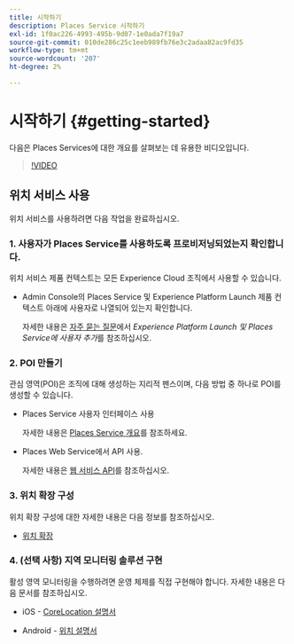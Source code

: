 ```yaml
---
title: 시작하기
description: Places Service 시작하기
exl-id: 1f0ac226-4993-495b-9d07-1e0ada7f19a7
source-git-commit: 010de286c25c1eeb989fb76e3c2adaa82ac9fd35
workflow-type: tm+mt
source-wordcount: '207'
ht-degree: 2%

---
```


# 시작하기 {#getting-started}

다음은 Places Services에 대한 개요를 살펴보는 데 유용한 비디오입니다.

<!--
Test of different youtube link for exl
-->

>[!VIDEO](https://video.tv.adobe.com/v/41647)

## 위치 서비스 사용

위치 서비스를 사용하려면 다음 작업을 완료하십시오.

### 1. 사용자가 Places Service를 사용하도록 프로비저닝되었는지 확인합니다.

위치 서비스 제품 컨텍스트는 모든 Experience Cloud 조직에서 사용할 수 있습니다.

* Admin Console의 Places Service 및 Experience Platform Launch 제품 컨텍스트 아래에 사용자로 나열되어 있는지 확인합니다.

  자세한 내용은 [자주 묻는 질문](/help/places-gain-access.md)에서 *Experience Platform Launch 및 Places Service에 사용자 추가*&#x200B;를 참조하십시오.


### 2. POI 만들기

관심 영역(POI)은 조직에 대해 생성하는 지리적 펜스이며, 다음 방법 중 하나로 POI를 생성할 수 있습니다.

* Places Service 사용자 인터페이스 사용

  자세한 내용은 [Places Service 개요](/help/poi-mgmt-ui/poi-mgmt-ui-overview.md)를 참조하세요.

* Places Web Service에서 API 사용.

  자세한 내용은 [웹 서비스 API](/help/web-service-api/places-web-services.md)를 참조하십시오.


### 3. 위치 확장 구성

위치 확장 구성에 대한 자세한 내용은 다음 정보를 참조하십시오.

* [위치 확장](/help/places-ext-aep-sdks/places-extension/places-extension.md)

### 4. (선택 사항) 지역 모니터링 솔루션 구현

활성 영역 모니터링을 수행하려면 운영 체제를 직접 구현해야 합니다. 자세한 내용은 다음 문서를 참조하십시오.

* iOS - [CoreLocation 설명서](https://developer.apple.com/documentation/corelocation/monitoring_the_user_s_proximity_to_geographic_regions)

* Android - [위치 설명서](https://developer.android.com/training/location/geofencing)
